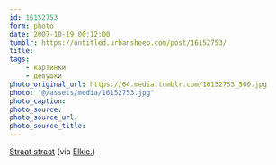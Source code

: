 ```yaml
---
id: 16152753
form: photo
date: 2007-10-19 00:12:00
tumblr: https://untitled.urbansheep.com/post/16152753/
title:
tags:
    - картинки
    - девушки
photo_original_url: https://64.media.tumblr.com/16152753_500.jpg
photo: "@/assets/media/16152753.jpg"
photo_caption:
photo_source:
photo_source_url:
photo_source_title:
---
```


<p><a href="http://www.flickr.com/photos/akkie_kakkie/494854546/">Straat straat</a> (via <a href="http://flickr.com/photos/akkie_kakkie">Elkie.</a>)</p>
